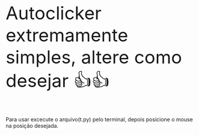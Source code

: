 
<p style="font-size: 48px;">Autoclicker extremamente simples, altere como desejar 👍👍</p>

Para usar excecute o arquivo(t.py) pelo terminal, depois posicione o mouse na posição desejada.

